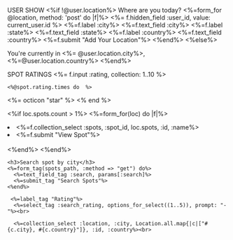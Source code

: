 USER SHOW
<%if !@user.location%>
    Where are you today?
    <%=form_for @location, method: 'post' do |f|%>
      <%= f.hidden_field :user_id, value: current_user.id %>
      <%=f.label :city%>
      <%=f.text_field :city%>
      <%=f.label :state%>
      <%=f.text_field :state%>
      <%=f.label :country%>
      <%=f.text_field :country%>
      <%=f.submit "Add Your Location"%>
    <%end%>
  <%else%>
    <p>You're  currently in <%= @user.location.city%>, <%=@user.location.country%>
  <%end%>

  SPOT RATINGS
    <%= f.input :rating, collection: 1..10 %>

    <%@spot.rating.times do  %>
 <%= octicon "star" %>
<% end %>

<%if loc.spots.count > 1%>
      <%=form_for(loc) do |f|%>
        <li><%=f.collection_select :spots, :spot_id, loc.spots, :id, :name%></li>
        <li><%=f.submit "View Spot"%></li><br>
      <%end%>
    <%end%><br>

    <h3>Search spot by city</h3>
    <%=form_tag(spots_path, :method => "get") do%>
      <%=text_field_tag :search, params[:search]%>
      <%=submit_tag "Search Spots"%>
    <%end%>

     <%=label_tag "Rating"%>
      <%=select_tag :search_rating, options_for_select((1..5)), prompt: "-"%><br>

      <%=collection_select :location, :city, Location.all.map{|c|["#{c.city}, #{c.country}"]}, :id, :country%><br>
